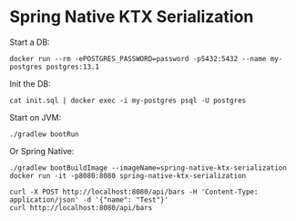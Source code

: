 # Spring Native KTX Serialization

Start a DB:
```
docker run --rm -ePOSTGRES_PASSWORD=password -p5432:5432 --name my-postgres postgres:13.1
```

Init the DB:
```
cat init.sql | docker exec -i my-postgres psql -U postgres
```

Start on JVM:
```
./gradlew bootRun
```

Or Spring Native:
```
./gradlew bootBuildImage --imageName=spring-native-ktx-serialization
docker run -it -p8080:8080 spring-native-ktx-serialization
```

```
curl -X POST http://localhost:8080/api/bars -H 'Content-Type: application/json' -d '{"name": "Test"}'
curl http://localhost:8080/api/bars
```